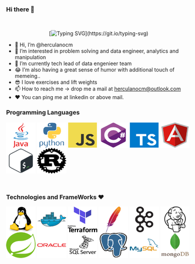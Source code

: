 ### Hi there 👋

<div align="center">
<span>‎‎‎‎‎‎‎‎‎‎‎‎‎‎‎‎‎‎‎‎‎</span>
  
[![Typing SVG](https://readme-typing-svg.herokuapp.com?font=IBM+Plex+Sans&color=ff1493&size=30&lines=‎‎‎‎‎‎‎‎‎‎‎‎‎‎‎‎‎‎‎‎‎+Hey!+It's+Herculano!;Wellcome+my+profile;I+❤️+Development;I+❤️+Data+engineer;I+❤️+Data+analytics;)](https://git.io/typing-svg)
</div>

-  👋 Hi, I’m @herculanocm
- 👀 I’m interested in problem solving and data engineer, analytics and manipulation
- 🌱 I’m currently tech lead of data engenieer team
- 😂 I’m also having a great sense of humor with additional touch of memeing..
- 😎 I love exercises and lift weights
- 📫 How to reach me -> drop me a mail at herculanocm@outlook.com
- ❤️ You can ping me at linkedin or above mail.


<h3><strong> Programming Languages</strong></h3>
<p>
  <img align="center" src="https://github.com/devicons/devicon/blob/v2.15.1/icons/java/java-original-wordmark.svg" height="70" width="80"/>
  <img align="center" src="https://github.com/devicons/devicon/blob/v2.15.1/icons/python/python-original-wordmark.svg" height="70" width="80"/>
  <img align="center" src="https://github.com/devicons/devicon/blob/v2.15.1/icons/javascript/javascript-original.svg" height="70" width="80"/>
  <img align="center" src="https://github.com/devicons/devicon/blob/v2.15.1/icons/csharp/csharp-original.svg" height="70" width="80" />
  <img align="center" src="https://github.com/devicons/devicon/blob/v2.15.1/icons/typescript/typescript-original.svg" height="70"  width="80"/>
  <img align="center"  src="https://github.com/devicons/devicon/blob/v2.15.1/icons/angularjs/angularjs-original.svg" height="70"  width="80" />
  <img align="center" src="https://github.com/devicons/devicon/blob/v2.15.1/icons/bash/bash-original.svg" height="70"  width="80" />
  <img align="center" src="https://github.com/devicons/devicon/blob/v2.15.1/icons/rust/rust-plain.svg" height="70"  width="80" />        
 </p><br/>
   

    
<h3><strong> Technologies and FrameWorks ❤️</strong></h3>
<p>
    <img align="center" src="https://github.com/devicons/devicon/blob/v2.15.1/icons/linux/linux-original.svg" height="70" width="80" />
    <img align="center" src="https://github.com/devicons/devicon/blob/v2.15.1/icons/docker/docker-original.svg" height="70" width="80" />
  <img align="center" src="https://github.com/devicons/devicon/blob/v2.15.1/icons/terraform/terraform-original-wordmark.svg" height="70" width="80" />
    <img align="center" src="https://github.com/devicons/devicon/blob/v2.15.1/icons/apache/apache-original.svg" height="70" width="80" />
    <img align="center" src="https://github.com/devicons/devicon/blob/v2.15.1/icons/apachekafka/apachekafka-original.svg" height="70" width="80" />
  <img align="center" src="https://github.com/devicons/devicon/blob/v2.15.1/icons/jenkins/jenkins-line.svg"  height="70" width="80" />
  <img  align="center" src="https://github.com/devicons/devicon/blob/v2.15.1/icons/spring/spring-original.svg"   height="70" width="80" />
  <img align="center" src="https://github.com/devicons/devicon/blob/v2.15.1/icons/oracle/oracle-original.svg" height="70" width="80"/>
  <img align="center" src="https://github.com/devicons/devicon/blob/v2.15.1/icons/microsoftsqlserver/microsoftsqlserver-plain-wordmark.svg" height="70"  width="80 "/>
  <img align="center" src="https://github.com/devicons/devicon/blob/v2.15.1/icons/postgresql/postgresql-original.svg"  height="70"  width="80" />
  <img align="center" src="https://github.com/devicons/devicon/blob/v2.15.1/icons/mysql/mysql-original-wordmark.svg" height="70" width="80" />
  <img align="center" src="https://github.com/devicons/devicon/blob/v2.15.1/icons/mongodb/mongodb-original-wordmark.svg" height="70" width="80" />
  


</p><br/>
          
          

